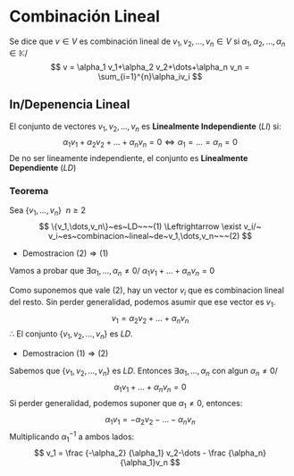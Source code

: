 # Combinación Lineal

Se dice que $v\in V$ es combinación lineal de $v_1,v_2,\dots,v_n\in V$ si $\alpha_1,\alpha_2,\dots,\alpha_n \in \mathbb K/$
$$
v = \alpha_1 v_1+\alpha_2 v_2+\dots+\alpha_n v_n = \sum_{i=1}^{n}\alpha_iv_i
$$

## In/Depenencia Lineal

El conjunto de vectores $v_1,v_2,\dots,v_n$ es **Linealmente Independiente** ($LI$) si:
$$
\alpha_1 v_1+ \alpha_2 v_2+\dots+ \alpha_nv_n = 0 \Leftrightarrow\alpha_1 = \dots=\alpha_n = 0
$$
De no ser lineamente independiente, el conjunto es **Linealmente Dependiente** ($LD$)

### Teorema

Sea $\{v_1,\dots,v_n\}~~n\geq2$
$$
\{v_1,\dots,v_n\}~es~LD~~~(1) \Leftrightarrow \exist v_i/~ v_i~es~combinacion~lineal~de~v_1,\dots,v_n~~~(2)
$$

- Demostracion $(2) \Rightarrow (1)$

Vamos a probar que $\exists \alpha_1,\dots,\alpha_n \neq 0 /~\alpha_1v_1+\dots + \alpha_nv_n=0$

Como suponemos que vale $(2)$, hay un vector $v_i$ que es combinacion lineal del resto. Sin perder generalidad, podemos asumir que ese vector es $v_1$.
$$
v_1 = \alpha_2v_2+\dots + \alpha_nv_n
$$
$\therefore$ El conjunto $\{v_1,v_2,\dots,v_n\}$ es $LD$.

- Demostracion $(1)\Rightarrow (2)$

Sabemos que $\{v_1,v_2,\dots,v_n\}$ es $LD$. Entonces $\exists \alpha_1,\dots,\alpha_n$ con algun $\alpha_n \neq 0 /~~$
$$
\alpha_1v_1+\dots + \alpha_nv_n=0
$$
Si  perder generalidad, podemos suponer que $\alpha_1 \neq 0$, entonces:
$$
\alpha_1v_1 = -\alpha_2v_2-\dots - \alpha_nv_n
$$
Multiplicando $\alpha_1^{-1}$ a ambos lados:
$$
v_1 = \frac {-\alpha_2} {\alpha_1}  v_2-\dots - \frac {\alpha_n} {\alpha_1}v_n
$$


 

